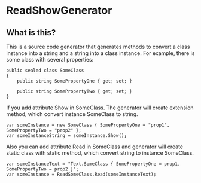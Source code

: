 # ReadShowGenerator
## What is this?
This is a source code generator that generates methods to convert a class instance into a string and a string into a class instance. 
For example, there is some class with several properties:
```CSharp    
public sealed class SomeClass
{
    public string SomePropertyOne { get; set; }

    public string SomePropertyTwo { get; set; }
}
```
If you add attribute Show in SomeClass. The generator will create extension method, which convert instance SomeClass to string.
```CSharp
var someInstance = new SomeClass { SomePropertyOne = "prop1", SomePropertyTwo = "prop2" };
var someInstanceString = someInstance.Show();
```
Also you can add attribute Read in SomeClass and generator will create static class with static method, which convert string to instance SomeClass.
```CSharp
var someInstanceText = "Text.SomeClass { SomePropertyOne = prop1, SomePropertyTwo = prop2 }";
var someInstance = ReadSomeClass.Read(someInstanceText);
```
